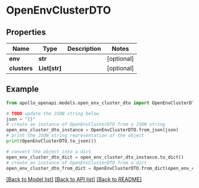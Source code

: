 # OpenEnvClusterDTO


## Properties

Name | Type | Description | Notes
------------ | ------------- | ------------- | -------------
**env** | **str** |  | [optional] 
**clusters** | **List[str]** |  | [optional] 

## Example

```python
from apollo_openapi.models.open_env_cluster_dto import OpenEnvClusterDTO

# TODO update the JSON string below
json = "{}"
# create an instance of OpenEnvClusterDTO from a JSON string
open_env_cluster_dto_instance = OpenEnvClusterDTO.from_json(json)
# print the JSON string representation of the object
print(OpenEnvClusterDTO.to_json())

# convert the object into a dict
open_env_cluster_dto_dict = open_env_cluster_dto_instance.to_dict()
# create an instance of OpenEnvClusterDTO from a dict
open_env_cluster_dto_from_dict = OpenEnvClusterDTO.from_dict(open_env_cluster_dto_dict)
```
[[Back to Model list]](../README.md#documentation-for-models) [[Back to API list]](../README.md#documentation-for-api-endpoints) [[Back to README]](../README.md)


